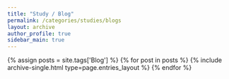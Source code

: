 ```yaml
---
title: "Study / Blog"
permalink: /categories/studies/blogs
layout: archive
author_profile: true
sidebar_main: true
---
```


{% assign posts = site.tags['Blog'] %}
{% for post in posts %} 
        {% include archive-single.html type=page.entries_layout %}
{% endfor %}